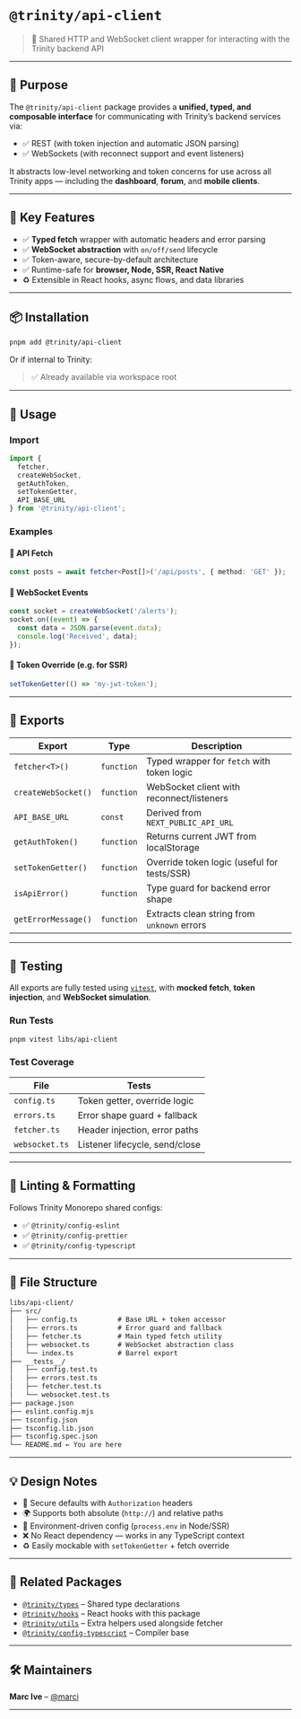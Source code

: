 # `@trinity/api-client`

> 🔗 Shared HTTP and WebSocket client wrapper for interacting with the Trinity backend API

---

## 🧠 Purpose

The `@trinity/api-client` package provides a **unified, typed, and composable interface** for communicating with Trinity’s backend services via:

- ✅ REST (with token injection and automatic JSON parsing)
- ✅ WebSockets (with reconnect support and event listeners)

It abstracts low-level networking and token concerns for use across all Trinity apps — including the **dashboard**, **forum**, and **mobile clients**.

---

## 🧱 Key Features

- ✅ **Typed fetch** wrapper with automatic headers and error parsing  
- ✅ **WebSocket abstraction** with `on/off/send` lifecycle  
- ✅ Token-aware, secure-by-default architecture  
- ✅ Runtime-safe for **browser, Node, SSR, React Native**  
- ♻️ Extensible in React hooks, async flows, and data libraries  

---

## 📦 Installation

```bash
pnpm add @trinity/api-client
````

Or if internal to Trinity:

> ✅ Already available via workspace root

---

## 🔧 Usage

### Import

```ts
import {
  fetcher,
  createWebSocket,
  getAuthToken,
  setTokenGetter,
  API_BASE_URL
} from '@trinity/api-client';
```

### Examples

#### 🔁 API Fetch

```ts
const posts = await fetcher<Post[]>('/api/posts', { method: 'GET' });
```

#### 📡 WebSocket Events

```ts
const socket = createWebSocket('/alerts');
socket.on((event) => {
  const data = JSON.parse(event.data);
  console.log('Received', data);
});
```

#### 🔐 Token Override (e.g. for SSR)

```ts
setTokenGetter(() => 'my-jwt-token');
```

---

## 🔎 Exports

| Export              | Type       | Description                                 |
| ------------------- | ---------- | ------------------------------------------- |
| `fetcher<T>()`      | `function` | Typed wrapper for `fetch` with token logic  |
| `createWebSocket()` | `function` | WebSocket client with reconnect/listeners   |
| `API_BASE_URL`      | `const`    | Derived from `NEXT_PUBLIC_API_URL`          |
| `getAuthToken()`    | `function` | Returns current JWT from localStorage       |
| `setTokenGetter()`  | `function` | Override token logic (useful for tests/SSR) |
| `isApiError()`      | `function` | Type guard for backend error shape          |
| `getErrorMessage()` | `function` | Extracts clean string from `unknown` errors |

---

## 🧪 Testing

All exports are fully tested using [`vitest`](https://vitest.dev/), with **mocked fetch**, **token injection**, and **WebSocket simulation**.

### Run Tests

```bash
pnpm vitest libs/api-client
```

### Test Coverage

| File           | Tests                          |
| -------------- | ------------------------------ |
| `config.ts`    | Token getter, override logic   |
| `errors.ts`    | Error shape guard + fallback   |
| `fetcher.ts`   | Header injection, error paths  |
| `websocket.ts` | Listener lifecycle, send/close |

---

## 🧼 Linting & Formatting

Follows Trinity Monorepo shared configs:

* ✅ `@trinity/config-eslint`
* ✅ `@trinity/config-prettier`
* ✅ `@trinity/config-typescript`

---

## 📁 File Structure

```txt
libs/api-client/
├── src/
│   ├── config.ts          # Base URL + token accessor
│   ├── errors.ts          # Error guard and fallback
│   ├── fetcher.ts         # Main typed fetch utility
│   ├── websocket.ts       # WebSocket abstraction class
│   └── index.ts           # Barrel export
├── __tests__/
│   ├── config.test.ts
│   ├── errors.test.ts
│   ├── fetcher.test.ts
│   └── websocket.test.ts
├── package.json
├── eslint.config.mjs
├── tsconfig.json
├── tsconfig.lib.json
├── tsconfig.spec.json
└── README.md ← You are here
```

---

## 💡 Design Notes

* 🔐 Secure defaults with `Authorization` headers
* 🌍 Supports both absolute (`http://`) and relative paths
* 🧩 Environment-driven config (`process.env` in Node/SSR)
* ❌ No React dependency — works in any TypeScript context
* ♻️ Easily mockable with `setTokenGetter` + fetch override

---

## 🔗 Related Packages

* [`@trinity/types`](../types) – Shared type declarations
* [`@trinity/hooks`](../hooks) – React hooks with this package
* [`@trinity/utils`](../utils) – Extra helpers used alongside fetcher
* [`@trinity/config-typescript`](../config-typescript) – Compiler base

---

## 🛠 Maintainers

**Marc Ive** – [@marci](mailto:marci@mannys.co.za)

---
